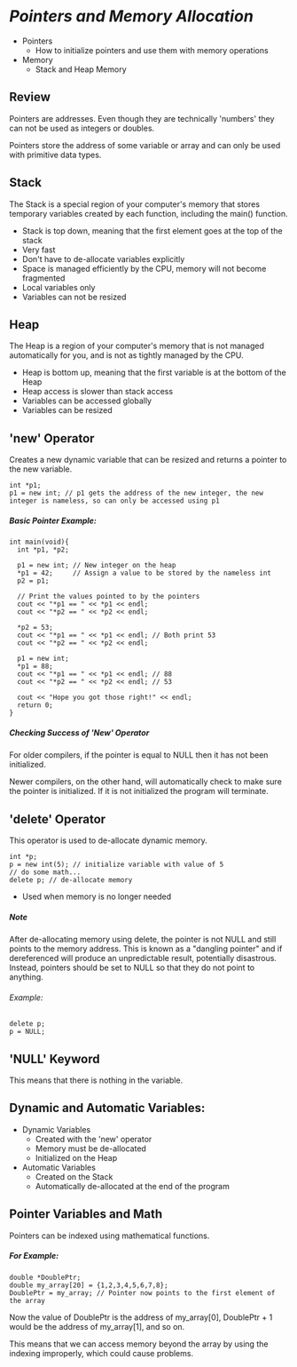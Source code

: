 # *Pointers and Memory Allocation*
* Pointers
    * How to initialize pointers and use them with memory operations
* Memory
    * Stack and Heap Memory

## Review
Pointers are addresses. Even though they are technically 'numbers' they can not be used as integers or doubles.

Pointers store the address of some variable or array and can only be used with primitive data types.

## Stack
The Stack is a special region of your computer's memory that stores temporary variables created by each function, including the main() function.

* Stack is top down, meaning that the first element goes at the top of the stack
* Very fast
* Don't have to de-allocate variables explicitly
* Space is managed efficiently by the CPU, memory will not become fragmented
* Local variables only
* Variables can not be resized

## Heap
The Heap is a region of your computer's memory that is not managed automatically for you, and is not as tightly managed by the CPU.

* Heap is bottom up, meaning that the first variable is at the bottom of the Heap
* Heap access is slower than stack access
* Variables can be accessed globally
* Variables can be resized

## 'new' Operator
Creates a new dynamic variable that can be resized and returns a pointer to the new variable.

    int *p1;
    p1 = new int; // p1 gets the address of the new integer, the new integer is nameless, so can only be accessed using p1

##### Basic Pointer Example:

    int main(void){
      int *p1, *p2;

      p1 = new int; // New integer on the heap
      *p1 = 42;     // Assign a value to be stored by the nameless int
      p2 = p1;

      // Print the values pointed to by the pointers
      cout << "*p1 == " << *p1 << endl;
      cout << "*p2 == " << *p2 << endl;

      *p2 = 53;
      cout << "*p1 == " << *p1 << endl; // Both print 53
      cout << "*p2 == " << *p2 << endl;

      p1 = new int;
      *p1 = 88;
      cout << "*p1 == " << *p1 << endl; // 88
      cout << "*p2 == " << *p2 << endl; // 53

      cout << "Hope you got those right!" << endl;
      return 0;
    }

##### Checking Success of 'New' Operator
For older compilers, if the pointer is equal to NULL then it has not been initialized.

Newer compilers, on the other hand, will automatically check to make sure the pointer is initialized. If it is not initialized the program will terminate.

## 'delete' Operator
This operator is used to de-allocate dynamic memory.

    int *p;
    p = new int(5); // initialize variable with value of 5
    // do some math...
    delete p; // de-allocate memory

* Used when memory is no longer needed

##### Note
After de-allocating memory using delete, the pointer is not NULL and still points to the memory address. This is known as a "dangling pointer" and if dereferenced will produce an unpredictable result, potentially disastrous.
Instead, pointers should be set to NULL so that they do not point to anything.

###### Example:

    delete p;
    p = NULL;

## 'NULL' Keyword
This means that there is nothing in the variable.

## Dynamic and Automatic Variables:
* Dynamic Variables
    * Created with the 'new' operator
    * Memory must be de-allocated
    * Initialized on the Heap
* Automatic Variables
    * Created on the Stack
    * Automatically de-allocated at the end of the program

## Pointer Variables and Math
Pointers can be indexed using mathematical functions.

##### For Example:

    double *DoublePtr;
    double my_array[20] = {1,2,3,4,5,6,7,8};
    DoublePtr = my_array; // Pointer now points to the first element of the array

Now the value of DoublePtr is the address of my_array[0], DoublePtr + 1 would be the address of my_array[1], and so on.

This means that we can access memory beyond the array by using the indexing improperly, which could cause problems.
